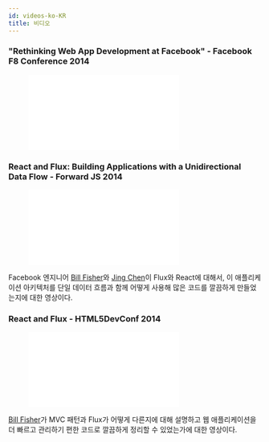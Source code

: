 ```yaml
---
id: videos-ko-KR
title: 비디오
---
```


### "Rethinking Web App Development at Facebook" - Facebook F8 Conference 2014

<figure class="video-container disassociated-with-next-sibling">
  <iframe src="//www.youtube.com/embed/nYkdrAPrdcw" frameborder="0" allowfullscreen></iframe>
</figure>

### React and Flux: Building Applications with a Unidirectional Data Flow - Forward JS 2014

<figure class="video-container">
  <iframe src="//www.youtube.com/embed/i__969noyAM" frameborder="0" allowfullscreen></iframe>
</figure>

Facebook 엔지니어 [Bill Fisher](http://twitter.com/fisherwebdev)와 [Jing Chen](http://twitter.com/jingc)이 Flux와 React에 대해서, 이 애플리케이션 아키텍처를 단일 데이터 흐름과 함께 어떻게 사용해 많은 코드를 깔끔하게 만들었는지에 대한 영상이다.

### React and Flux - HTML5DevConf 2014

<figure class="video-container">
  <iframe src="//www.youtube.com/embed/Bic_sFiaNDI" frameborder="0" allowfullscreen></iframe>
</figure>

[Bill Fisher](http://twitter.com/fisherwebdev)가 MVC 패턴과 Flux가 어떻게 다른지에 대해 설명하고 웹 애플리케이션을 더 빠르고 관리하기 편한 코드로 깔끔하게 정리할 수 있었는가에 대한 영상이다.
